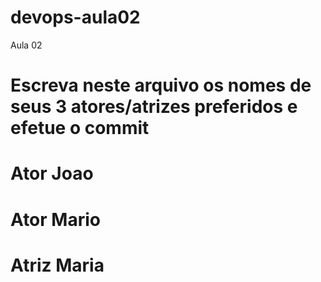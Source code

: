 # devops-aula02
Aula 02
# Escreva neste arquivo os nomes de seus 3 atores/atrizes preferidos e efetue o commit
# Ator Joao
# Ator Mario
# Atriz Maria
